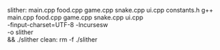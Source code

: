 slither: main.cpp food.cpp game.cpp snake.cpp ui.cpp constants.h
	g++ main.cpp food.cpp game.cpp snake.cpp ui.cpp \
	    -finput-charset=UTF-8 -lncursesw \
		-o slither \
	&& ./slither
clean:
	rm -f ./slither